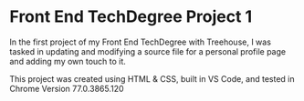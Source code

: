 # Front End TechDegree Project 1
 In the first project of my Front End TechDegree with Treehouse, I was tasked in updating and modifying a source file for a personal profile page and adding my own touch to it. 
 
This project was created using HTML & CSS, built in VS Code, and tested in Chrome Version 77.0.3865.120


